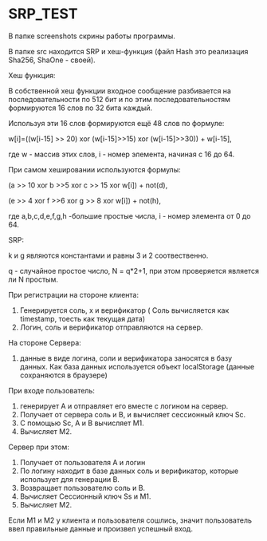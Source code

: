# SRP_TEST
В папке screenshots скрины работы программы.

В папке src находится SRP и хеш-функция (файл Hash это реализация Sha256, ShaOne - своей).

Хеш функция:

В собственной хеш функции входное сообщение разбивается на последовательности по 512 бит и по этим последовательностям
формируются 16 слов по 32 бита каждый.

Используя эти 16 слов формируются ещё 48 слов по формуле:

w[i]=((w[i-15] >> 20) xor (w[i-15]>>15) xor (w[i-15]>>30)) + w[i-15],

где w - массив этих слов, i - номер элемента, начиная с 16 до 64.

При самом хешировании используются формулы:

(a >> 10 xor b >>5 xor c >> 15 xor w[i]) + not(d),

(e >> 4 xor f >>6 xor g >> 8 xor w[i]) + not(h), 

где a,b,c,d,e,f,g,h -большие простые числа, i - номер элемента от 0 до 64. 


SRP:

k и g являются константами и равны 3 и 2 соотвественно.

q - случайное простое число, N = q*2+1, при этом проверяется является ли N простым.

При регистрации на стороне клиента:

  1. Генерируется соль, x и верификатор ( Соль вычисляется как timestamp, тоесть как текущая дата)
  2. Логин, соль и верификатор отправляются на сервер.
  
На стороне Сервера:

  1. данные в виде логина, соли и верификатора заносятся в базу данных.
  Как база данных используется объект localStorage (данные сохраняются в браузере)

При входе пользователь:

  1. генерирует A и отправляет его вместе с логином на сервер.
  2. Получает от сервера соль и B, и вычисляет сессионный ключ Sc.
  3. С помощью Sc, A и B вычисляет M1.
  4. Вычисляет M2.
  
Cервер при этом:

  1. Получает от пользователя A и логин
  2. По логину находит в базе данных соль и верификатор, которые использует для генерации B.
  3. Возвращает пользователю соль и B.
  4. Вычисляет Сессионный ключ Ss и M1.
  5. Вычисляет M2.

Если M1 и M2 у клиента и пользователя сошлись, значит пользователь ввел правильные данные и произвел успешный вход.

